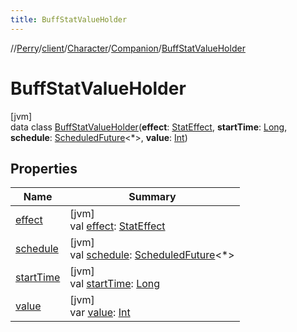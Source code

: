 ```yaml
---
title: BuffStatValueHolder
---
```

//[Perry](../../../../../index.html)/[client](../../../index.html)/[Character](../../index.html)/[Companion](../index.html)/[BuffStatValueHolder](index.html)



# BuffStatValueHolder



[jvm]\
data class [BuffStatValueHolder](index.html)(**effect**: [StatEffect](../../../../server/-stat-effect/index.html), **startTime**: [Long](https://kotlinlang.org/api/latest/jvm/stdlib/kotlin/-long/index.html), **schedule**: [ScheduledFuture](https://docs.oracle.com/javase/8/docs/api/java/util/concurrent/ScheduledFuture.html)<*>, **value**: [Int](https://kotlinlang.org/api/latest/jvm/stdlib/kotlin/-int/index.html))



## Properties


| Name | Summary |
|---|---|
| [effect](effect.html) | [jvm]<br>val [effect](effect.html): [StatEffect](../../../../server/-stat-effect/index.html) |
| [schedule](schedule.html) | [jvm]<br>val [schedule](schedule.html): [ScheduledFuture](https://docs.oracle.com/javase/8/docs/api/java/util/concurrent/ScheduledFuture.html)<*> |
| [startTime](start-time.html) | [jvm]<br>val [startTime](start-time.html): [Long](https://kotlinlang.org/api/latest/jvm/stdlib/kotlin/-long/index.html) |
| [value](value.html) | [jvm]<br>var [value](value.html): [Int](https://kotlinlang.org/api/latest/jvm/stdlib/kotlin/-int/index.html) |

